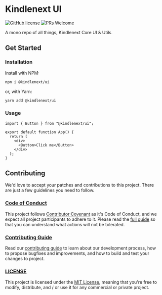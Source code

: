 # Kindlenext UI

[![GitHub license](https://img.shields.io/badge/license-MIT-blue.svg)](./LICENSE) [![PRs Welcome](https://img.shields.io/badge/PRs-welcome-brightgreen.svg)](./CONTRIBUTING.md)

A mono repo of all things, Kindlenext Core UI & Utils.

## Get Started

### Installation

Install with NPM:

```bash
npm i @kindlenext/ui
```

or, with Yarn:

```bash
yarn add @kindlenext/ui
```

### Usage

```tsx
import { Button } from "@kindlenext/ui";

export default function App() {
  return (
    <div>
      <Button>Click me</Button>
    </div>
  );
}
```

## Contributing

We'd love to accept your patches and contributions to this project. There are just a few guidelines you need to follow.

### [Code of Conduct](./CODE_OF_CONDUCT.md)

This project follows [Contributor Covenant](https://www.contributor-covenant.org/)
as it's Code of Conduct, and we expect all project participants to adhere to it.
Please read the [full guide](./CODE_OF_CONDUCT.md) so that you can understand
what actions will not be tolerated.

### [Contributing Guide](./CONTRIBUTING.md)

Read our [contributing guide](./CONTRIBUTING.md) to learn about our development process, how to propose bugfixes and improvements, and how to build and test your changes to project.

### [LICENSE](./LICENSE)

This project is licensed under the [MIT License](./LICENSE), meaning that you're free to modify, distribute, and / or use it for any commercial or private project.

